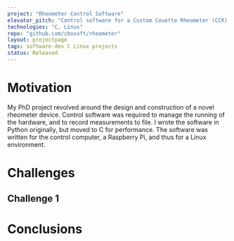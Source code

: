 ```yaml
---
project: "Rheometer Control Software"
elevator_pitch: "Control software for a Custom Couette Rheometer (CCR)."
technologies: "C, Linux"
repo: "github.com/cbosoft/rheometer"
layout: projectpage
tags: software-dev C Linux projects
status: Released
---
```


# Motivation

My PhD project revolved around the design and construction of a novel rheometer device. Control software was required to manage the running of the hardware, and to record measurements to file. I wrote the software in Python originally, but moved to C for performance. The software was written for the control computer, a Raspberry Pi, and thus for a Linux environment.

# Challenges
## Challenge 1

# Conclusions